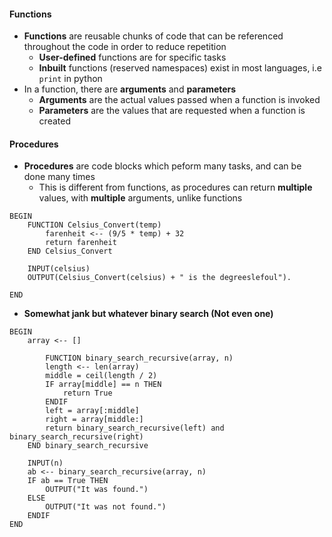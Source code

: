 #### Functions
- **Functions** are reusable chunks of code that can be referenced throughout the code in order to reduce repetition
	- **User-defined** functions are for specific tasks
	- **Inbuilt** functions (reserved namespaces) exist in most languages, i.e `print` in python
- In a function, there are **arguments** and **parameters**
	- **Arguments** are the actual values passed when a function is invoked
	- **Parameters** are the values that are requested when a function is created


#### Procedures
- **Procedures** are code blocks which peform many tasks, and can be done many times
	- This is different from functions, as procedures can return **multiple** values, with **multiple** arguments, unlike functions
```pseudocode
BEGIN
	FUNCTION Celsius_Convert(temp)
		farenheit <-- (9/5 * temp) + 32
		return farenheit
	END Celsius_Convert

	INPUT(celsius)
	OUTPUT(Celsius_Convert(celsius) + " is the degreeslefoul").

END
```
- **Somewhat jank but whatever binary search (Not even one)**
```
BEGIN
	array <-- []

		FUNCTION binary_search_recursive(array, n)
		length <-- len(array)
		middle = ceil(length / 2)
		IF array[middle] == n THEN
			return True
		ENDIF
		left = array[:middle]
		right = array[middle:]
		return binary_search_recursive(left) and binary_search_recursive(right)
	END binary_search_recursive

	INPUT(n)
	ab <-- binary_search_recursive(array, n)
	IF ab == True THEN
		OUTPUT("It was found.")
	ELSE
		OUTPUT("It was not found.")
	ENDIF
END
```
